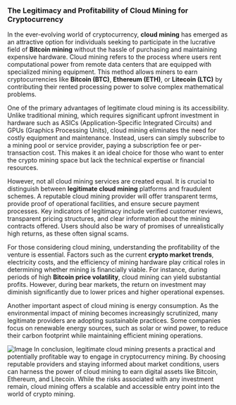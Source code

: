 ### The Legitimacy and Profitability of Cloud Mining for Cryptocurrency

In the ever-evolving world of cryptocurrency, **cloud mining** has emerged as an attractive option for individuals seeking to participate in the lucrative field of **Bitcoin mining** without the hassle of purchasing and maintaining expensive hardware. Cloud mining refers to the process where users rent computational power from remote data centers that are equipped with specialized mining equipment. This method allows miners to earn cryptocurrencies like **Bitcoin (BTC)**, **Ethereum (ETH)**, or **Litecoin (LTC)** by contributing their rented processing power to solve complex mathematical problems.

One of the primary advantages of legitimate cloud mining is its accessibility. Unlike traditional mining, which requires significant upfront investment in hardware such as ASICs (Application-Specific Integrated Circuits) and GPUs (Graphics Processing Units), cloud mining eliminates the need for costly equipment and maintenance. Instead, users can simply subscribe to a mining pool or service provider, paying a subscription fee or per-transaction cost. This makes it an ideal choice for those who want to enter the crypto mining space but lack the technical expertise or financial resources.

However, not all cloud mining services are created equal. It is crucial to distinguish between **legitimate cloud mining** platforms and fraudulent schemes. A reputable cloud mining provider will offer transparent terms, provide proof of operational facilities, and ensure secure payment processes. Key indicators of legitimacy include verified customer reviews, transparent pricing structures, and clear information about the mining contracts offered. Users should also be wary of promises of unrealistically high returns, as these often signal scams.

For those considering cloud mining, understanding the profitability of the venture is essential. Factors such as the current **crypto market trends**, electricity costs, and the efficiency of mining hardware play critical roles in determining whether mining is financially viable. For instance, during periods of high **Bitcoin price volatility**, cloud mining can yield substantial profits. However, during bear markets, the return on investment may diminish significantly due to lower prices and higher operational expenses.

Another important aspect of cloud mining is energy consumption. As the environmental impact of mining becomes increasingly scrutinized, many legitimate providers are adopting sustainable practices. Some companies focus on renewable energy sources, such as solar or wind power, to reduce their carbon footprint while maintaining efficient mining operations.


![Image](https://github.com/user-attachments/assets/31692037-0104-4703-abd1-696b6a7dd41b)
In conclusion, legitimate cloud mining presents a practical and potentially profitable way to engage in cryptocurrency mining. By choosing reputable providers and staying informed about market conditions, users can harness the power of cloud mining to earn digital assets like Bitcoin, Ethereum, and Litecoin. While the risks associated with any investment remain, cloud mining offers a scalable and accessible entry point into the world of crypto mining.